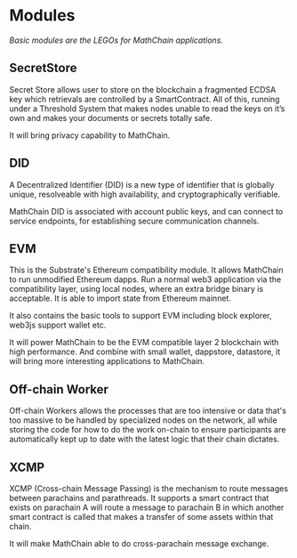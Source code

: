 # Modules

*Basic modules are the LEGOs for MathChain applications.*

## SecretStore

Secret Store allows user to store on the blockchain a fragmented ECDSA key which retrievals are controlled by a SmartContract. All of this, running under a Threshold System that makes nodes unable to read the keys on it’s own and makes your documents or secrets totally safe.

It will bring privacy capability to MathChain.

## DID

A Decentralized Identifier (DID) is a new type of identifier that is globally unique, resolveable with high availability, and cryptographically verifiable.

MathChain DID is associated with account public keys, and can connect to service endpoints, for establishing secure communication channels.

## EVM

This is the Substrate's Ethereum compatibility module. It allows MathChain to run unmodified Ethereum dapps. Run a normal web3 application via the compatibility layer, using local nodes, where an extra bridge binary is acceptable. It is able to import state from Ethereum mainnet.

It also contains the basic tools to support EVM including block explorer, web3js support wallet etc.

It will power MathChain to be the EVM compatible layer 2 blockchain with high performance. And combine with small wallet, dappstore, datastore, it will bring more interesting applications to MathChain.

## Off-chain Worker

Off-chain Workers allows the processes that are too intensive or data that's too massive to be handled by specialized nodes on the network, all while storing the code for how to do the work on-chain to ensure participants are automatically kept up to date with the latest logic that their chain dictates.

## XCMP

XCMP (Cross-chain Message Passing) is the mechanism to route messages between parachains and parathreads. It supports a smart contract that exists on parachain A will route a message to parachain B in which another smart contract is called that makes a transfer of some assets within that chain.

It will make MathChain able to do cross-parachain message exchange.